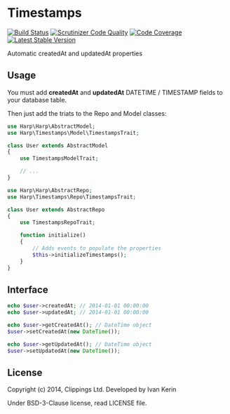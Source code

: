 Timestamps
==========

[![Build Status](https://travis-ci.org/harp-orm/timestamps.png?branch=master)](https://travis-ci.org/harp-orm/timestamps)
[![Scrutinizer Code Quality](https://scrutinizer-ci.com/g/harp-orm/timestamps/badges/quality-score.png)](https://scrutinizer-ci.com/g/harp-orm/timestamps/)
[![Code Coverage](https://scrutinizer-ci.com/g/harp-orm/timestamps/badges/coverage.png)](https://scrutinizer-ci.com/g/harp-orm/timestamps/)
[![Latest Stable Version](https://poser.pugx.org/harp-orm/timestamps/v/stable.png)](https://packagist.org/packages/harp-orm/timestamps)

Automatic createdAt and updatedAt properties

Usage
-----

You must add __createdAt__ and __updatedAt__ DATETIME / TIMESTAMP fields to your database table.

Then just add the triats to the Repo and Model classes:

```php
use Harp\Harp\AbstractModel;
use Harp\Timestamps\Model\TimestampsTrait;

class User extends AbstractModel
{
    use TimestampsModelTrait;

    // ...
}
```

```php
use Harp\Harp\AbstractRepo;
use Harp\Timestamps\Repo\TimestampsTrait;

class User extends AbstractRepo
{
    use TimestampsRepoTrait;

    function initialize()
    {
        // Adds events to populate the properties
        $this->initializeTimestamps();
    }
}
```

Interface
---------

```php
echo $user->createdAt; // 2014-01-01 00:00:00
echo $user->updatedAt; // 2014-01-01 00:00:00

echo $user->getCreatedAt(); // DateTime object
$user->setCreatedAt(new DateTime());

echo $user->getUpdatedAt(); // DateTime object
$user->setUpdatedAt(new DateTime());
```

License
-------

Copyright (c) 2014, Clippings Ltd. Developed by Ivan Kerin

Under BSD-3-Clause license, read LICENSE file.
